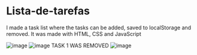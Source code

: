 # Lista-de-tarefas
I made a task list where the tasks can be added, saved to localStorage and removed. It was made with HTML, CSS and JavaScript

![image](https://user-images.githubusercontent.com/86370873/155808445-ff37d6f9-a9b8-4869-90e5-b6e4a59533bc.png)
![image](https://user-images.githubusercontent.com/86370873/155808482-e5c0c3c4-5062-4763-bfab-d03388e6d06d.png)
TASK 1 WAS REMOVED 
![image](https://user-images.githubusercontent.com/86370873/155808849-ae40386a-746e-46cf-a9c4-29be170b8804.png)

